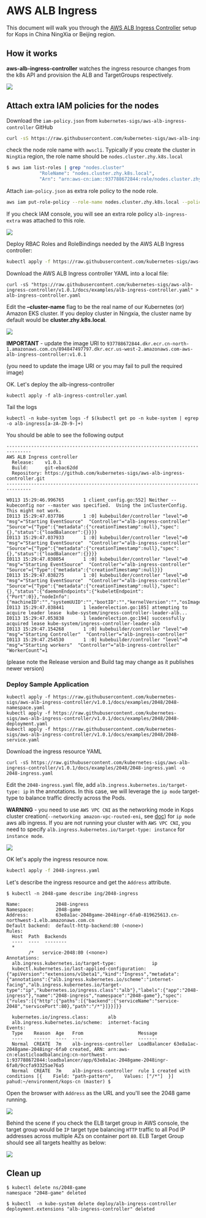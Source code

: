 # AWS ALB Ingress

This document will walk you through the [AWS ALB Ingress Controller](https://github.com/kubernetes-sigs/aws-alb-ingress-controller) setup for Kops in China NingXia or Beijing region.



## How it works

**aws-alb-ingress-controller** watches the ingress resource changes from the k8s API and provision the ALB and TargetGroups respectively.

![](https://d2908q01vomqb2.cloudfront.net/ca3512f4dfa95a03169c5a670a4c91a19b3077b4/2018/11/20/image1-1.png)



## Attach extra IAM policies for the nodes

Download the `iam-policy.json` from `kubernetes-sigs/aws-alb-ingress-controller` GitHub

```bash
curl -sS https://raw.githubusercontent.com/kubernetes-sigs/aws-alb-ingress-controller/v1.0.1/docs/examples/iam-policy.json -o iam-policy.json
```



check the node role name with `awscli`.  Typically if you create the cluster in `NingXia` region, the role name should be `nodes.cluster.zhy.k8s.local` 

```bash
$ aws iam list-roles | grep "nodes.cluster"
            "RoleName": "nodes.cluster.zhy.k8s.local",
            "Arn": "arn:aws-cn:iam::937788672844:role/nodes.cluster.zhy.k8s.local"
```



Attach `iam-policy.json` as extra role policy to the node role.

```bash
aws iam put-role-policy --role-name nodes.cluster.zhy.k8s.local --policy-name alb-ingress-extra --policy-document file://iam-policy.json
```



If you check IAM console, you will  see an extra role policy `alb-ingress-extra` was attached to this role.



![](../images/aws-alb-ingress-01.png)

Deploy RBAC Roles and RoleBindings needed by the AWS ALB Ingress controller:

```bash
kubectl apply -f https://raw.githubusercontent.com/kubernetes-sigs/aws-alb-ingress-controller/v1.0.1/docs/examples/rbac-role.yaml
```



Download the AWS ALB Ingress controller YAML into a local file:

```
curl -sS "https://raw.githubusercontent.com/kubernetes-sigs/aws-alb-ingress-controller/v1.0.1/docs/examples/alb-ingress-controller.yaml" > alb-ingress-controller.yaml
```

Edit the **–cluster-name** flag to be the real name of our Kubernetes (or) Amazon EKS cluster. If you deploy cluster in Ningxia, the cluster name by default would be **cluster.zhy.k8s.local**.

![](../images/aws-alb-ingress-02.png)



**IMPORTANT** - update the image URI to `937788672844.dkr.ecr.cn-north-1.amazonaws.com.cn/894847497797.dkr.ecr.us-west-2.amazonaws.com-aws-alb-ingress-controller:v1.0.1`

(you need to update the image URI or you may fail to pull the required image)

OK. Let's deploy the alb-ingress-controller

```
kubectl apply -f alb-ingress-controller.yaml
```

Tail the logs

```
kubectl -n kube-system logs -f $(kubectl get po -n kube-system | egrep -o alb-ingress[a-zA-Z0-9-]+)
```

You should be able to see the following output

```
-------------------------------------------------------------------------------
AWS ALB Ingress controller
  Release:    v1.0.1
  Build:      git-ebac62dd
  Repository: https://github.com/kubernetes-sigs/aws-alb-ingress-controller.git
-------------------------------------------------------------------------------

W0113 15:29:46.996765       1 client_config.go:552] Neither --kubeconfig nor --master was specified.  Using the inClusterConfig.  This might not work.
I0113 15:29:47.037786       1 :0] kubebuilder/controller "level"=0 "msg"="Starting EventSource"  "Controller"="alb-ingress-controller" "Source"={"Type":{"metadata":{"creationTimestamp":null},"spec":{},"status":{"loadBalancer":{}}}}
I0113 15:29:47.037933       1 :0] kubebuilder/controller "level"=0 "msg"="Starting EventSource"  "Controller"="alb-ingress-controller" "Source"={"Type":{"metadata":{"creationTimestamp":null},"spec":{},"status":{"loadBalancer":{}}}}
I0113 15:29:47.038054       1 :0] kubebuilder/controller "level"=0 "msg"="Starting EventSource"  "Controller"="alb-ingress-controller" "Source"={"Type":{"metadata":{"creationTimestamp":null}}}
I0113 15:29:47.038275       1 :0] kubebuilder/controller "level"=0 "msg"="Starting EventSource"  "Controller"="alb-ingress-controller" "Source"={"Type":{"metadata":{"creationTimestamp":null},"spec":{},"status":{"daemonEndpoints":{"kubeletEndpoint":{"Port":0}},"nodeInfo":{"machineID":"","systemUUID":"","bootID":"","kernelVersion":"","osImage":"","containerRuntimeVersion":"","kubeletVersion":"","kubeProxyVersion":"","operatingSystem":"","architecture":""}}}}
I0113 15:29:47.038441       1 leaderelection.go:185] attempting to acquire leader lease  kube-system/ingress-controller-leader-alb...
I0113 15:29:47.053838       1 leaderelection.go:194] successfully acquired lease kube-system/ingress-controller-leader-alb
I0113 15:29:47.154268       1 :0] kubebuilder/controller "level"=0 "msg"="Starting Controller"  "Controller"="alb-ingress-controller"
I0113 15:29:47.254530       1 :0] kubebuilder/controller "level"=0 "msg"="Starting workers"  "Controller"="alb-ingress-controller" "WorkerCount"=1

```

(please note the Release version and Build tag may change as it publishes newer version)



### Deploy Sample Application

```
kubectl apply -f https://raw.githubusercontent.com/kubernetes-sigs/aws-alb-ingress-controller/v1.0.1/docs/examples/2048/2048-namespace.yaml
kubectl apply -f https://raw.githubusercontent.com/kubernetes-sigs/aws-alb-ingress-controller/v1.0.1/docs/examples/2048/2048-deployment.yaml
kubectl apply -f https://raw.githubusercontent.com/kubernetes-sigs/aws-alb-ingress-controller/v1.0.1/docs/examples/2048/2048-service.yaml
```



Download the ingress resource YAML

```
curl -sS https://raw.githubusercontent.com/kubernetes-sigs/aws-alb-ingress-controller/v1.0.1/docs/examples/2048/2048-ingress.yaml -o 2048-ingress.yaml
```

Edit the `2048-ingress.yaml` file, add `alb.ingress.kubernetes.io/target-type: ip` in the annotations. In this case,  we will leverage the `ip mode` target-type to balance traffic directly across the Pods.

**WARNING** - you need to use `AWS VPC CNI` as the networking mode in Kops cluster creation(`--networking amazon-vpc-routed-eni`, see [doc](https://github.com/kubernetes/kops/blob/master/docs/networking.md#amazon-vpc-backend)) for `ip mode` aws alb ingress. If you are not running your cluster with `AWS VPC CNI`, you need to specify `alb.ingress.kubernetes.io/target-type: instance` for `instance mode`.



![](../images/aws-alb-ingress-04.png)



OK let's apply the ingress resource now.

```bash
kubectl apply -f 2048-ingress.yaml
```

Let's describe the ingress resource and get the `Address` attribute.

```
$ kubectl -n 2048-game describe ing/2048-ingress

Name:             2048-ingress
Namespace:        2048-game
Address:          63e8a1ac-2048game-2048ingr-6fa0-819625613.cn-northwest-1.elb.amazonaws.com.cn
Default backend:  default-http-backend:80 (<none>)
Rules:
  Host  Path  Backends
  ----  ----  --------
  *     
        /*   service-2048:80 (<none>)
Annotations:
  alb.ingress.kubernetes.io/target-type:             ip
  kubectl.kubernetes.io/last-applied-configuration:  {"apiVersion":"extensions/v1beta1","kind":"Ingress","metadata":{"annotations":{"alb.ingress.kubernetes.io/scheme":"internet-facing","alb.ingress.kubernetes.io/target-type":"ip","kubernetes.io/ingress.class":"alb"},"labels":{"app":"2048-ingress"},"name":"2048-ingress","namespace":"2048-game"},"spec":{"rules":[{"http":{"paths":[{"backend":{"serviceName":"service-2048","servicePort":80},"path":"/*"}]}}]}}

  kubernetes.io/ingress.class:       alb
  alb.ingress.kubernetes.io/scheme:  internet-facing
Events:
  Type    Reason  Age   From                    Message
  ----    ------  ----  ----                    -------
  Normal  CREATE  7m    alb-ingress-controller  LoadBalancer 63e8a1ac-2048game-2048ingr-6fa0 created, ARN: arn:aws-cn:elasticloadbalancing:cn-northwest-1:937788672844:loadbalancer/app/63e8a1ac-2048game-2048ingr-6fa0/9ccfa93325ae76a5
  Normal  CREATE  7m    alb-ingress-controller  rule 1 created with conditions [{    Field: "path-pattern",    Values: ["/*"]  }]
pahud:~/environment/kops-cn (master) $ 
```



Open the browser with `Address` as the URL and you'll see the 2048 game running.

![](../images/aws-alb-ingress-05.png)





Behind the scene if you check the ELB target group in AWS console, the target group would be `IP` target type balancing `HTTP` traffic to all Pod IP addresses across multiple AZs on container port `80`.  ELB Target Group should see all targets healthy as below:

![](../images/aws-alb-ingress-06.png)



## Clean up

```
$ kubectl delete ns/2048-game
namespace "2048-game" deleted

$ kubectl  -n kube-system delete deploy/alb-ingress-controller
deployment.extensions "alb-ingress-controller" deleted
```







#### 
